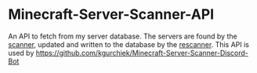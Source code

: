 # Minecraft-Server-Scanner-API
An API to fetch from my server database. The servers are found by the [scanner](https://github.com/kgurchiek/Minecraft-Server-Scanner), updated and written to the database by the [rescanner](https://github.com/kgurchiek/Minecraft-Server-Rescanner). This API is used by https://github.com/kgurchiek/Minecraft-Server-Scanner-Discord-Bot
